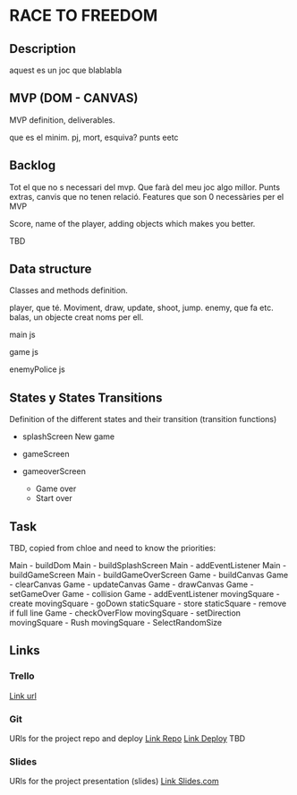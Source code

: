 # RACE TO FREEDOM

## Description
aquest es un joc que blablabla

## MVP (DOM - CANVAS)
MVP definition, deliverables.

que es el minim. pj, mort, esquiva? punts eetc

## Backlog

Tot el que no s necessari del mvp. Que farà del meu joc algo millor. Punts extras, canvis que no tenen relació.
Features que son 0 necessàries per el MVP

Score, name of the player, adding objects which makes you better.

TBD


## Data structure
Classes and methods definition.

player, que té. Moviment, draw, update, shoot, jump.
enemy, que fa etc.
balas, un objecte creat noms per ell.

main js

game js

enemyPolice js





## States y States Transitions
Definition of the different states and their transition (transition functions)

- splashScreen
  New game
  
- gameScreen

- gameoverScreen
  - Game over
  - Start over


## Task
TBD, copied from chloe and need to know the priorities:

Main - buildDom
Main - buildSplashScreen
Main - addEventListener
Main - buildGameScreen
Main - buildGameOverScreen
Game - buildCanvas
Game - clearCanvas
Game - updateCanvas
Game - drawCanvas
Game - setGameOver
Game - collision
Game - addEventListener
movingSquare - create
movingSquare - goDown
staticSquare - store
staticSquare - remove if full line
Game - checkOverFlow
movingSquare - setDirection
movingSquare - Rush
movingSquare - SelectRandomSize

## Links


### Trello
[Link url](https://trello.com/b/vezEIR6z/project-1-ironhack)


### Git
URls for the project repo and deploy
[Link Repo](https://github.com/guillemtubert/project1-race)
[Link Deploy](http://github.com) TBD


### Slides
URls for the project presentation (slides)
[Link Slides.com](https://slides.com/guillemtubert/race-to-freedom)
